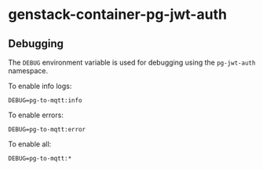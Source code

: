 # genstack-container-pg-jwt-auth

## Debugging
The `DEBUG` environment variable is used for debugging using the `pg-jwt-auth` namespace.

To enable info logs:
```
DEBUG=pg-to-mqtt:info
```

To enable errors:
```
DEBUG=pg-to-mqtt:error
```

To enable all:
```
DEBUG=pg-to-mqtt:*
```